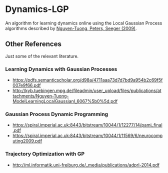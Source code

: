 # Dynamics-LGP
An algorithm for learning dynamics online using the Local Gaussian Process algorithms described by [Nguyen-Tuong, Peters, Seeger (2009)](https://papers.nips.cc/paper/3403-local-gaussian-process-regression-for-real-time-online-model-learning.pdf).

## Other References
Just some of the relevant literature.

### Learning Dynamics with Gaussian Processes
- https://pdfs.semanticscholar.org/d98a/4711aaa73d7d7bd9a954b2c69f5f007e9f66.pdf
- http://kyb.tuebingen.mpg.de/fileadmin/user_upload/files/publications/attachments/Nguyen-Tuong-ModelLearningLocalGaussianl_6067%5b0%5d.pdf

### Gaussian Process Dynamic Programming
- https://spiral.imperial.ac.uk:8443/bitstream/10044/1/12277/14/pami_final.pdf
- https://spiral.imperial.ac.uk:8443/bitstream/10044/1/11569/6/neurocomputing2009.pdf

### Trajectory Optimization with GP
- http://ml.informatik.uni-freiburg.de/_media/publications/adprl-2014.pdf
